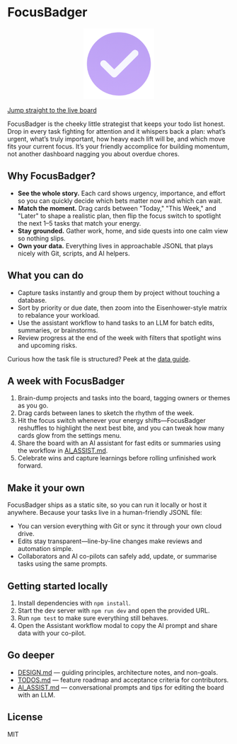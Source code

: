 # FocusBadger

<p align="center">
  <img src="assets/logo.png" alt="FocusBadger logo" width="160" />
</p>

[Jump straight to the live board](https://ashokfernandez.github.io/FocusBadger/)

FocusBadger is the cheeky little strategist that keeps your todo list honest. Drop in every task fighting for attention and it whispers back a plan: what’s urgent, what’s truly important, how heavy each lift will be, and which move fits your current focus. It’s your friendly accomplice for building momentum, not another dashboard nagging you about overdue chores.

## Why FocusBadger?

- **See the whole story.** Each card shows urgency, importance, and effort so you can quickly decide which bets matter now and which can wait.
- **Match the moment.** Drag cards between "Today," "This Week," and "Later" to shape a realistic plan, then flip the focus switch to spotlight the next 1–5 tasks that match your energy.
- **Stay grounded.** Gather work, home, and side quests into one calm view so nothing slips.
- **Own your data.** Everything lives in approachable JSONL that plays nicely with Git, scripts, and AI helpers.

## What you can do

- Capture tasks instantly and group them by project without touching a database.
- Sort by priority or due date, then zoom into the Eisenhower-style matrix to rebalance your workload.
- Use the assistant workflow to hand tasks to an LLM for batch edits, summaries, or brainstorms.
- Review progress at the end of the week with filters that spotlight wins and upcoming risks.

Curious how the task file is structured? Peek at the [data guide](DATA.md).

## A week with FocusBadger

1. Brain-dump projects and tasks into the board, tagging owners or themes as you go.
2. Drag cards between lanes to sketch the rhythm of the week.
3. Hit the focus switch whenever your energy shifts—FocusBadger reshuffles to highlight the next best bite, and you can tweak how many cards glow from the settings menu.
4. Share the board with an AI assistant for fast edits or summaries using the workflow in [AI_ASSIST.md](AI_ASSIST.md).
5. Celebrate wins and capture learnings before rolling unfinished work forward.

## Make it your own

FocusBadger ships as a static site, so you can run it locally or host it anywhere. Because your tasks live in a human-friendly JSONL file:

- You can version everything with Git or sync it through your own cloud drive.
- Edits stay transparent—line-by-line changes make reviews and automation simple.
- Collaborators and AI co-pilots can safely add, update, or summarise tasks using the same prompts.

## Getting started locally

1. Install dependencies with `npm install`.
2. Start the dev server with `npm run dev` and open the provided URL.
3. Run `npm test` to make sure everything still behaves.
4. Open the Assistant workflow modal to copy the AI prompt and share data with your co-pilot.

## Go deeper

- [DESIGN.md](DESIGN.md) — guiding principles, architecture notes, and non-goals.
- [TODOS.md](TODOS.md) — feature roadmap and acceptance criteria for contributors.
- [AI_ASSIST.md](AI_ASSIST.md) — conversational prompts and tips for editing the board with an LLM.

## License

MIT
